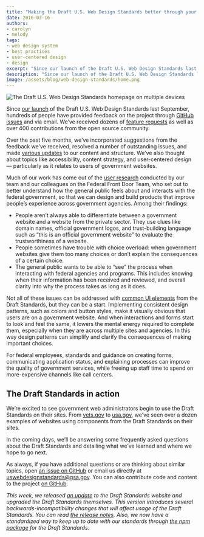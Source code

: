 ```yaml
---
title: "Making the Draft U.S. Web Design Standards better through your feedback"
date: 2016-03-16
authors:
- carolyn
- melody
tags:
- web design system
- best practices
- user-centered design
- design
excerpt: "Since our launch of the Draft U.S. Web Design Standards last September, hundreds of people have provided feedback on the project through GitHub issues and via email. We’ve received dozens of feature requests as well as over 400 contributions from the open source community."
description: "Since our launch of the Draft U.S. Web Design Standards last September, hundreds of people have provided feedback on the project through GitHub issues and via email. In addition, user research done by the Federal Front Door team has produced some interesting finding for the team."
image: /assets/blog/web-design-standards/home.png
---
```

![The Draft U.S. Web Design Standards homepage on multiple devices]({{site.baseurl}}/assets/blog/web-design-standards/home.png)

Since [our
launch](https://18f.gsa.gov/2015/09/28/web-design-standards/) of the
Draft U.S. Web Design Standards last September, hundreds of people have
provided feedback on the project through [GitHub
issues](https://github.com/18F/web-design-standards/issues) and via
email. We’ve received dozens of [feature
requests](https://github.com/18F/web-design-standards/issues?q=is%3Aopen+is%3Aissue+label%3A%22feature+request%22)
as well as over 400 contributions from the open source community.

Over the past five months, we’ve incorporated suggestions from the
feedback we’ve received, resolved a number of outstanding issues, and
made [various
updates](https://github.com/18F/web-design-standards/releases/tag/v0.8.3)
to our content and structure. We’ve also thought about topics like
accessibility, content strategy, and user-centered design — particularly
as it relates to users of government websites.

Much of our work has come out of the [user
research](https://labs.usa.gov/) conducted by our team and our
colleagues on the Federal Front Door Team, who set out to better
understand how the general public feels about and interacts with the
federal government, so that we can design and build products that
improve people’s experience across government agencies. Among their
findings:

-   People aren’t always able to differentiate between a government website and a website from the private sector. They use clues like domain names, official government logos, and trust-building language such as “this is an official government website” to evaluate the trustworthiness of a website.
-   People sometimes have trouble with choice overload: when government websites give them too many choices or don’t explain the consequences of a certain choice.
-   The general public wants to be able to “see” the process when interacting with federal agencies and programs. This includes knowing when their information has been received and reviewed, and overall clarity into why the process takes as long as it does.

Not all of these issues can be addressed with [common UI
elements](https://playbook.cio.gov/designstandards/) from the Draft
Standards, but they can be a start. Implementing consistent design
patterns, such as colors and button styles, make it visually obvious
that users are on a government website. And when interactions and forms
start to look and feel the same, it lowers the mental energy required to
complete them, especially when they are across multiple sites and
agencies. In this way design patterns can simplify and clarify the
consequences of making important choices.

For federal employees, standards and guidance on creating forms,
communicating application status, and explaining processes can improve
the quality of government services, while freeing up staff time to spend
on more-expensive channels like call centers.

The Draft Standards in action
-----------------------------

We’re excited to see government web administrators begin to use the
Draft Standards on their sites. From [vets.gov](https://www.vets.gov/)
to [usa.gov](https://www.usa.gov/), we’ve seen over a dozen examples
of websites using components from the Draft Standards on their sites.

In the coming days, we’ll be answering some frequently asked questions
about the Draft Standards and detailing what we’ve learned and where we
hope to go next.

As always, if you have additional questions or are thinking about
similar topics, open [an issue on
GitHub](https://github.com/18F/web-design-standards/issues) or email us
directly at
[uswebdesignstandards@gsa.gov](mailto:uswebdesignstandards@gsa.gov).
You can also contribute code and content to the project [on
GitHub](https://github.com/18F/web-design-standards).

*This week, we released [an
update](https://github.com/18F/web-design-standards/releases/tag/v0.9.0) to the Draft Standards website and upgraded the Draft Standards
themselves. This version introduces several backwards-incompatibility
changes that will affect usage of the Draft Standards. You can read
[the release
notes](https://github.com/18F/web-design-standards/releases/tag/v0.9.0).
Also, we now have a standardized way to keep up to date with our
standards through [the npm
package](https://www.npmjs.com/package/uswds) for the Draft
Standards.*
